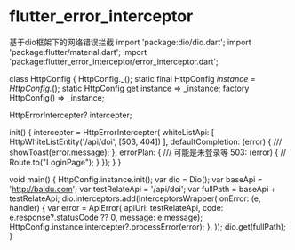 # flutter_error_interceptor
基于dio框架下的网络错误拦截
import 'package:dio/dio.dart';
import 'package:flutter/material.dart';
import 'package:flutter_error_interceptor/error_interceptor.dart';

class HttpConfig {
  HttpConfig._();
  static final HttpConfig _instance = HttpConfig._();
  static HttpConfig get instance => _instance;
  factory HttpConfig() => _instance;

  HttpErrorIntercepter? intercepter;

  init() {
    intercepter = HttpErrorIntercepter(
        whiteListApi: [
          HttpWhiteListEntity('/api/doi', [503, 404])
        ],
        defaultCompletion: (error) {
          /// showToast(error.message);
        },
        errorPlan: {
          /// 可能是未登录等
          503: (error) {
            // Route.to("LoginPage");
          }
        });
  }
}

void main() {
  HttpConfig.instance.init();
  var dio = Dio();
  var baseApi = 'http://baidu.com';
  var testRelateApi = '/api/doi';
  var fullPath = baseApi + testRelateApi;
  dio.interceptors.add(InterceptorsWrapper(
    onError: (e, handler) {
      var error = ApiError(
          apiUri: testRelateApi,
          code: e.response?.statusCode ?? 0,
          message: e.message);
      HttpConfig.instance.intercepter?.processError(error);
    },
  ));
  dio.get(fullPath);
}
